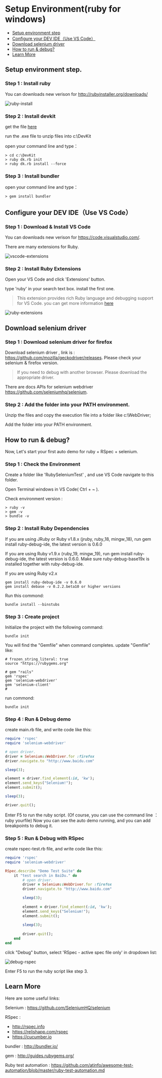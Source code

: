 # Setup Environment(ruby for windows)

* [Setup environment step](#setup-environment-step)
* [Configure your DEV IDE（Use VS Code）](#configure-your-dev-ideuse-vs-code)
* [Download selenium driver](#download-selenium-driver)
* [How to run & debug?](#how-to-run--debug)
* [Learn More](#learn-more)


## Setup environment step.
### Step 1 : Install ruby

You can downloads new verison for http://rubyinstaller.org/downloads/

![ruby-install](img/ruby-install.png)

### Step 2 : Install devkit

get the file [here](http://rubyinstaller.org/downloads/)

run the .exe file to unzip files into c:\DevKit

open your command line and type：
```code
> cd c:\DevKit
> ruby dk.rb init
> ruby dk.rb install --force
```

### Step 3 : Install bundler
open your command line and type：
```code
> gem install bundler
```

## Configure your DEV IDE（Use VS Code）
### Step 1 : Download & Install VS Code

You can downloads new verison for https://code.visualstudio.com/.

There are many extensions for Ruby.

![vscode-extensions](img/vscode-extenions.png)

### Step 2 : Install Ruby Extensions

Open your VS Code and click 'Extensions' button.

type 'ruby' in your search text box. install the first one.

> This extension provides rich Ruby language and debugging support for VS Code. you can get more information [here](https://github.com/rubyide/vscode-ruby)

![ruby-extensions](img/ruby-extensions.png)


## Download selenium driver
### Step 1 : Download selenium driver for firefox
Download selenium driver , link is : https://github.com/mozilla/geckodriver/releases.
Please check your selenium & firefox version.
> If you need to debug with another browser. Please download the appropriate driver.

There are docs APIs for selenium webdriver https://github.com/seleniumhq/selenium.

### Step 2 : Add the folder into your PATH environment.

Unzip the files and copy the execution file into a folder like c:\WebDriver;

Add the folder into your PATH environment.

## How to run & debug?

Now, Let's start your first auto demo for ruby + RSpec + selenium.

### Step 1 : Check the Environment

Create a folder like 'RubySeleniumTest' , and use VS Code navigate to this folder.

Open Terminal windows in VS Code( Ctrl + ~ ).

Check environment version : 

```code
> ruby -v
> gem -v
> bundle -v
```
### Step 2 : Install Ruby Dependencies

If you are using JRuby or Ruby v1.8.x (jruby, ruby_18, mingw_18), run gem install ruby-debug-ide, the latest version is 0.6.0

If you are using Ruby v1.9.x (ruby_19, mingw_19), run gem install ruby-debug-ide, the latest version is 0.6.0. Make sure ruby-debug-base19x is installed together with ruby-debug-ide.

If you are using Ruby v2.x
```code
gem install ruby-debug-ide -v 0.6.0
gem install debase -v 0.2.2.beta10 or higher versions
```

Run this commond:
```code
bundle install --binstubs 
```

### Step 3 : Create project 
Initialize the project with the following command:
```code
bundle init
```
You will find the "Gemfile" when command completes. update "Gemfile" like:
```code
# frozen_string_literal: true
source "https://rubygems.org"

# gem "rails"
gem 'rspec'
gem 'selenium-webdriver'
gem 'selenium-client'
# 
```

run commond:
```code
bundle init
```
### Step 4 : Run & Debug demo

create main.rb file, and write code like this:
```ruby
require 'rspec'
require 'selenium-webdriver'

# open driver.
driver = Selenium::WebDriver.for :firefox
driver.navigate.to "http://www.baidu.com"

sleep(3);

element = driver.find_element(:id, 'kw');
element.send_keys("Selenium!");
element.submit();

sleep(3);

driver.quit();
```

Enter F5 to run the ruby script. (Of course, you can use the command line ： ruby yourfile)
Now you can see the auto demo running, and you can add breakpoints to debug it.

### Step 5 : Run & Debug with RSpec

create rspec-test.rb file, and write code like this:
```ruby
require 'rspec'
require 'selenium-webdriver'

RSpec.describe "Demo Test Suite" do 
    it "test search in BaiDu." do 
        # open driver.
        driver = Selenium::WebDriver.for :firefox
        driver.navigate.to "http://www.baidu.com"

        sleep(3);
        
        element = driver.find_element(:id, 'kw');
        element.send_keys("Selenium!");
        element.submit();
        
        sleep(3);
        
        driver.quit();
    end 
end 
```

cilck "Debug" button, select 'RSpec - active spec file only' in dropdown list:

![debug-rspec](img/vscode-debug-rspec.png)

Enter F5 to run the ruby script like step 3.

## Learn More
Here are some useful links:

Selenium : https://github.com/SeleniumHQ/selenium

RSpec :
* http://rspec.info
* https://relishapp.com/rspec
* https://cucumber.io

bundler : http://bundler.io/

gem : http://guides.rubygems.org/

Ruby test automation : https://github.com/atinfo/awesome-test-automation/blob/master/ruby-test-automation.md
